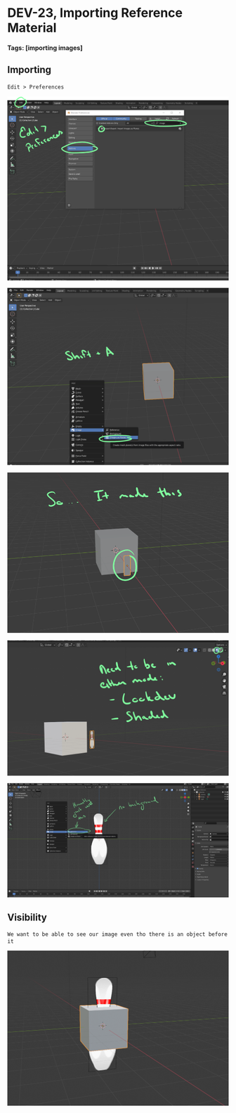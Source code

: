 # DEV-23, Importing Reference Material
#### Tags: [importing images]

## Importing

    Edit > Preferences

![](../images/DEV-23-A.png)

![](../images/DEV-23-B.png)

![](../images/DEV-23-C.png)

![](../images/DEV-23-D.png)

![](../images/DEV-23-E.png)


## Visibility

    We want to be able to see our image even tho there is an object before it

![](../images/DEV-23-F.png)